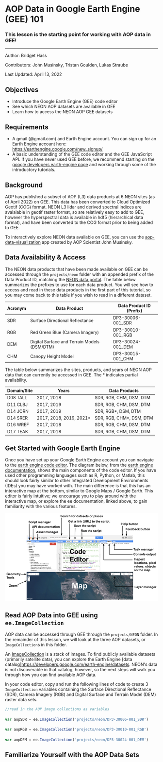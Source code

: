 # AOP Data in Google Earth Engine (GEE) 101
### This lesson is the starting point for working with AOP data in GEE!

---

Author: Bridget Hass

Contributors: John Musinsky, Tristan Goulden, Lukas Straube

Last Updated: April 13, 2022

Objectives
---
- Introduce the Google Earth Engine (GEE) code editor 
- See which NEON AOP datasets are available in GEE
- Learn how to access the NEON AOP GEE datasets

Requirements
---
-	A gmail (@gmail.com) and Earth Engine account. You can sign up for an Earth Engine account here: https://earthengine.google.com/new_signup/
-	A basic understanding of the GEE code editor and the GEE JavaScript API. If you have never used GEE before, we recommend starting on the [google developers earth-engine page](https://developers.google.com/earth-engine/guides/getstarted) and working through some of the introductory tutorials.

Background
---
AOP has published a subset of AOP (L3) data products at 6 NEON sites (as of April 2022) on GEE. This data has been converted to Cloud Optimized Geotif (COG) format. NEON L3 lidar and derived spectral indices are avaialable in geotif raster format, so are relatively easy to add to GEE, however the hyperspectral data is available in hdf5 (hierarchical data format), and have been converted to the COG format prior to being added to GEE. 

To interactively explore NEON data available on GEE, you can use the [aop-data-visualization](https://neon-aop.users.earthengine.app/view/aop-data-visualization) app created by AOP Scientist John Musinsky. 

Data Availability & Access
---
The NEON data products that have been made available on GEE can be accessed through the `projects/neon` folder with an appended prefix of the Data Product ID, matching the [NEON data portal](https://data.neonscience.org/data-products/explore). The table below summarizes the prefixes to use for each data product. You will see how to access and read in these data products in the first part of this tutorial, so you may come back to this table if you wish to read in a different dataset.

| Acronym | Data Product      | Data Product ID (Prefix) |
|----------|------------|-------------------------|
| SDR | Surface Directional Reflectance | DP3-30006-001_SDR |
| RGB | Red Green Blue (Camera Imagery) | DP3-30010-001_RGB |
| DEM | Digital Surface and Terrain Models (DSM/DTM) | DP3-30024-001_DEM |
| CHM | Canopy Height Model | DP3-30015-001_CHM |*

The table below summarizes the sites, products, and years of NEON AOP data that can currently be accessed in GEE. The * indicates partial availability.

| Domain/Site | Years      | Data Products        |
|----------|------------|-------------------------|
| D08 TALL | 2017, 2018 | SDR, RGB, CHM, DSM, DTM |
| D11 CLBJ | 2017, 2019 | SDR, RGB, CHM, DSM, DTM |
| D14 JORN | 2017, 2019 | SDR, RGB*, DSM, DTM|
| D14 SRER | 2017, 2018, 2019, 2021* | SDR, RGB, CHM*, DSM, DTM|
| D16 WREF | 2017, 2018 | SDR, RGB, CHM, DSM, DTM |
| D17 TEAK | 2017, 2018 | SDR, RGB, CHM, DSM, DTM |

Get Started with Google Earth Engine
---

Once you have set up your Google Earth Engine account you can navigate to the [earth engine code editor](https://code.earthengine.google.com/). The diagram below, from the [earth engine documentation](https://developers.google.com/earth-engine/guides/playground), shows the main components of the code editor. If you have used other programming languages such as R, Python, or Matlab, this should look fairly similar to other Integrated Development Environments (IDEs) you may have worked with. The main difference is that this has an interactive map at the bottom, similar to Google Maps / Google Earth. This editor is fairly intuitive; we encourage you to play around with the interactive map, or explore the ee documentation, linked above, to gain familiarity with the various features.

![Earth Engine Code Editor Components](Code_editor_diagram.png)


Read AOP Data into GEE using `ee.ImageCollection`
---

AOP data can be accessed through GEE through the `projects/NEON` folder. In the remainder of this lesson, we will look at the three AOP datasets, or `ImageCollection`s in this folder.

An [ImageCollection](https://developers.google.com/earth-engine/guides/ic_creating) is a stack of images. To find publicly available datasets (primarily satellite data), you can explore the Earth Engine [data catalog]https://developers.google.com/earth-engine/datasets. NEON's data is not discoverable in that catalog, however, so the next steps will walk you through how you can find available AOP data.

In your code editor, copy and run the following lines of code to create 3 `ImageCollection` variables containing the Surface Directional Reflectance (SDR), Camera Imagery (RGB) and Digital Surface and Terrain Model (DEM) raster data sets. 

```javascript
//read in the AOP image collections as variables

var aopSDR = ee.ImageCollection('projects/neon/DP3-30006-001_SDR')

var aopRGB = ee.ImageCollection('projects/neon/DP3-30010-001_RGB') 

var aopDEM = ee.ImageCollection('projects/neon/DP3-30024-001_DEM')
```

Familiarize Yourself with the AOP Data Sets
---
